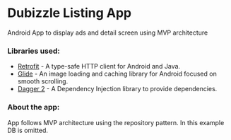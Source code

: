 # Dubizzle Listing App
Android App to display ads and detail screen using MVP architecture

### Libraries used:

 - [Retrofit](https://square.github.io/retrofit/) - A type-safe HTTP client for Android and Java.
 - [Glide](https://bumptech.github.io/glide/) - An image loading and caching library for Android focused on smooth scrolling.
 - [Dagger 2](https://dagger.dev/) - A Dependency Injection library to provide dependencies.

 
 ### About the app:
 App follows MVP architecture using the repository pattern. In this example DB is omitted.
 
 

